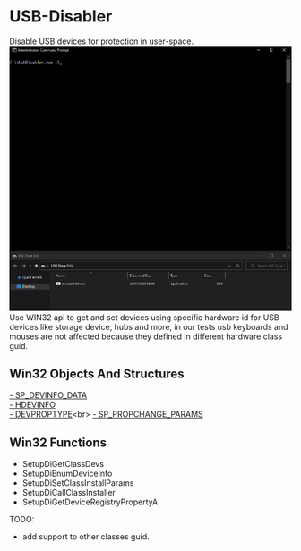 # USB-Disabler
Disable USB devices for protection in user-space.
![alt text](https://raw.githubusercontent.com/proxytype/usbdisabler/main/usbdisabler.gif)
Use WIN32 api to get and set devices using specific hardware id for USB devices like storage device, hubs and more,
in our tests usb keyboards and mouses are not affected because they defined in different hardware class guid.

## Win32 Objects And Structures
[- SP_DEVINFO_DATA](https://docs.microsoft.com/en-us/windows/win32/api/setupapi/ns-setupapi-sp_devinfo_data)<br>
[- HDEVINFO](https://docs.microsoft.com/en-us/windows-hardware/drivers/install/device-information-sets)<br>
[- DEVPROPTYPE](https://docs.microsoft.com/en-us/previous-versions/ff543546(v=vs.85))<br>
[- SP_PROPCHANGE_PARAMS](https://docs.microsoft.com/en-us/windows/win32/api/setupapi/ns-setupapi-sp_propchange_params)<br>

## Win32 Functions
 - SetupDiGetClassDevs
 - SetupDiEnumDeviceInfo
 - SetupDiSetClassInstallParams
 - SetupDiCallClassInstaller
 - SetupDiGetDeviceRegistryPropertyA

TODO:
- add support to other classes guid.
